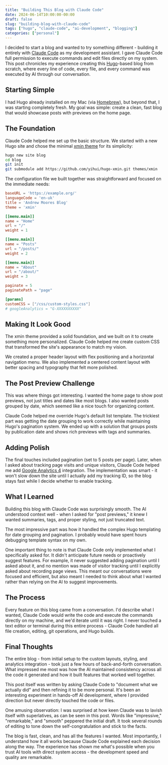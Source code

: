 ```yaml
---
title: "Building This Blog with Claude Code"
date: 2024-06-14T10:00:00-00:00
draft: false
slug: "building-blog-with-claude-code"
tags: ["hugo", "claude-code", "ai-development", "blogging"]
categories: ["personal"]
---
```


I decided to start a blog and wanted to try something different - building it entirely with [Claude Code](https://claude.ai/code) as my development assistant. I gave Claude Code full permission to execute commands and edit files directly on my system. This post chronicles my experience creating this [Hugo](https://gohugo.io/)-based blog from scratch, where every line of code, every file, and every command was executed by AI through our conversation.

## Starting Simple

I had Hugo already installed on my Mac (via [Homebrew](https://brew.sh/)), but beyond that, I was starting completely fresh. My goal was simple: create a clean, fast blog that would showcase posts with previews on the home page.

## The Foundation

Claude Code helped me set up the basic structure. We started with a new Hugo site and chose the minimal [xmin theme](https://github.com/yihui/hugo-xmin) for its simplicity:

```bash
hugo new site blog
cd blog
git init
git submodule add https://github.com/yihui/hugo-xmin.git themes/xmin
```

The configuration file we built together was straightforward and focused on the immediate needs:

```toml
baseURL = 'https://example.org/'
languageCode = 'en-uk'
title = 'Andrew Moores Blog'
theme = 'xmin'

[[menu.main]]
name = "Home"
url = "/"
weight = 1

[[menu.main]]
name = "Posts"
url = "/posts/"
weight = 2

[[menu.main]]
name = "About"
url = "/about/"
weight = 3

paginate = 5
paginatePath = "page"

[params]
customCSS = ["/css/custom-styles.css"]
# googleAnalytics = "G-XXXXXXXXXX"
```

## Making It Look Good

The xmin theme provided a solid foundation, and we built on it to create something more personalized. Claude Code helped me create custom CSS that transformed the site's appearance to match my vision.

We created a proper header layout with flex positioning and a horizontal navigation menu. We also implemented a centered content layout with better spacing and typography that felt more polished.

## The Post Preview Challenge

This was where things got interesting. I wanted the home page to show post previews, not just titles and dates like most blogs. I also wanted posts grouped by date, which seemed like a nice touch for organizing content.

Claude Code helped me override Hugo's default list template. The trickiest part was getting the date grouping to work correctly while maintaining Hugo's pagination system. We ended up with a solution that groups posts by publication date and shows rich previews with tags and summaries.

## Adding Polish

The final touches included pagination (set to 5 posts per page). Later, when I asked about tracking page visits and unique visitors, Claude Code helped me add [Google Analytics 4](https://analytics.google.com/) integration. The implementation was smart - it won't slow down the site until I actually add my tracking ID, so the blog stays fast while I decide whether to enable tracking.

## What I Learned

Building this blog with Claude Code was surprisingly smooth. The AI understood context well - when I asked for "post previews," it knew I wanted summaries, tags, and proper styling, not just truncated text.

The most impressive part was how it handled the complex Hugo templating for date grouping and pagination. I probably would have spent hours debugging template syntax on my own.

One important thing to note is that Claude Code only implemented what I specifically asked for. It didn't anticipate future needs or proactively suggest features. For example, it never suggested adding pagination until I asked about it, and no mention was made of visitor tracking until I explicitly asked about recording page views. This meant our conversations were focused and efficient, but also meant I needed to think about what I wanted rather than relying on the AI to suggest improvements.

## The Process

Every feature on this blog came from a conversation. I'd describe what I wanted, Claude Code would write the code and execute the commands directly on my machine, and we'd iterate until it was right. I never touched a text editor or terminal during this entire process - Claude Code handled all file creation, editing, git operations, and Hugo builds.

## Final Thoughts

The entire blog - from initial setup to the custom layouts, styling, and analytics integration - took just a few hours of back-and-forth conversation. What impressed me most was how the AI maintained consistency across all the code it generated and how it built features that worked well together.

This post itself was written by asking Claude Code to "document what we actually did" and then refining it to be more personal. It's been an interesting experiment in hands-off AI development, where I provided direction but never directly touched the code or files.

One amusing observation: I was surprised at how keen Claude was to lavish itself with superlatives, as can be seen in this post. Words like "impressive," "remarkable," and "smooth" peppered the initial draft. It took several rounds of editing to tone down the self-congratulation and stick to the facts.

The blog is fast, clean, and has all the features I wanted. Most importantly, I understand how it all works because Claude Code explained each decision along the way. The experience has shown me what's possible when you trust AI tools with direct system access - the development speed and quality are remarkable.